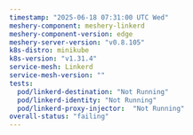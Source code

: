 ```yaml
---
timestamp: "2025-06-18 07:31:00 UTC Wed"
meshery-component: meshery-linkerd
meshery-component-version: edge
meshery-server-version: "v0.8.105"
k8s-distro: minikube
k8s-version: "v1.31.4"
service-mesh: Linkerd
service-mesh-version: ""
tests:
  pod/linkerd-destination: "Not Running"
  pod/linkerd-identity: "Not Running"
  pod/linkerd-proxy-injector:  "Not Running"
overall-status: "failing"
---
```

